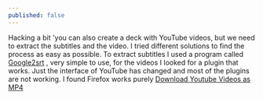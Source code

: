 ```yaml
---
published: false
---
```


Hacking a bit 'you can also create a deck with YouTube videos, but we need to extract the subtitles and the video. I tried different solutions to find the process as easy as possible. To extract subtitles I used a program called [Google2srt](https://translate.googleusercontent.com/translate_c?depth=1&hl=en&prev=search&rurl=translate.google.com&sl=it&u=http://google2srt.sourceforge.net/en/&usg=ALkJrhhK9J45lKk5Puyj1eKZVwhk9O9HJw) , very simple to use, for the videos I looked for a plugin that works.
Just the interface of YouTube has changed and most of the plugins are not working. I found Firefox works purely [Download Youtube Videos as MP4](https://translate.googleusercontent.com/translate_c?depth=1&hl=en&prev=search&rurl=translate.google.com&sl=it&u=https://addons.mozilla.org/ja/firefox/addon/download-youtube/&usg=ALkJrhjSk3UdWT0Vy47PK3sN1vo9ynjdSQ)


